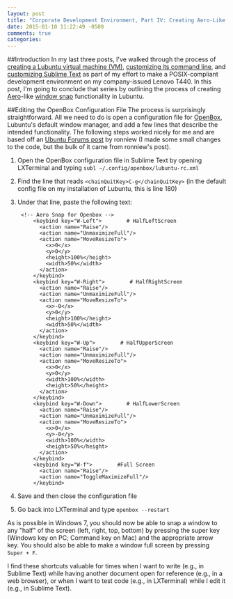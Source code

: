 ```yaml
---
layout: post
title: "Corporate Development Environment, Part IV: Creating Aero-Like Snap Functionality in Lubuntu"
date: 2015-01-10 11:22:49 -0500
comments: true
categories: 
---
```

##Introduction
In my last three posts, I've walked through the process of [creating a Lubuntu virtual machine (VM)](http://doneallison.com/blog/2014/12/23/creating-a-development-environment-on-my-company-issued-laptop/), [customizing its command line](http://doneallison.com/blog/2014/12/24/customizing-the-command-line/), and [customizing Sublime Text](http://doneallison.com/blog/2015/01/09/customizing-sublime-text/) as part of my effort to make a POSIX-compliant development environment on my company-issued Lenovo T440. In this post, I'm going to conclude that series by outlining the process of creating [Aero](http://en.wikipedia.org/wiki/Windows_Aero)-like [window snap](http://windows.microsoft.com/en-us/windows7/products/features/snap) functionality in Lubuntu.<!--more-->

##Editing the OpenBox Configuration File
The process is surprisingly straightforward. All we need to do is open a configuration file for [OpenBox](http://openbox.org/wiki/Main_Page), Lubuntu's default window manager, and add a few lines that describe the intended functionality. The following steps worked nicely for me and are based off an [Ubuntu Forums post](http://ubuntuforums.org/showthread.php?t=2076433) by ronniew (I made some small changes to the code, but the bulk of it came from ronniew's post).

1. Open the OpenBox configuration file in Sublime Text by opening LXTerminal and typing `subl ~/.config/openbox/lubuntu-rc.xml`
1. Find the line that reads `<chainQuitKey>C-g</chainQuitKey>` (in the default config file on my installation of Lubuntu, this is line 180)
1. Under that line, paste the following text:

		<!-- Aero Snap for Openbox -->
		    <keybind key="W-Left">        # HalfLeftScreen
		      <action name="Raise"/>
		      <action name="UnmaximizeFull"/>
		      <action name="MoveResizeTo">
		        <x>0</x>
		        <y>0</y>
		        <height>100%</height>
		        <width>50%</width>
		      </action>
		    </keybind>
		    <keybind key="W-Right">        # HalfRightScreen
		      <action name="Raise"/>   
		      <action name="UnmaximizeFull"/>
		      <action name="MoveResizeTo">
		        <x>-0</x>
		        <y>0</y>
		        <height>100%</height>
		        <width>50%</width>
		      </action>
		    </keybind>
		    <keybind key="W-Up">        # HalfUpperScreen
		      <action name="Raise"/>      
		      <action name="UnmaximizeFull"/>
		      <action name="MoveResizeTo">
		        <x>0</x>
		        <y>0</y>
		        <width>100%</width>
		        <height>50%</height>
		      </action>
		    </keybind>
		    <keybind key="W-Down">        # HalfLowerScreen
		      <action name="Raise"/>
		      <action name="UnmaximizeFull"/>
		      <action name="MoveResizeTo">
		        <x>0</x>
		        <y>-0</y>
		        <width>100%</width>
		        <height>50%</height>
		      </action>
		    </keybind>
		    <keybind key="W-f">        #Full Screen
		      <action name="Raise"/>
		      <action name="ToggleMaximizeFull"/>
		    </keybind>
1. Save and then close the configuration file
1. Go back into LXTerminal and type `openbox --restart`

As is possible in Windows 7, you should now be able to snap a window to any "half" of the screen (left, right, top, bottom) by pressing the super key (Windows key on PC; Command key on Mac) and the appropriate arrow key. You should also be able to make a window full screen by pressing `Super + F`.

I find these shortcuts valuable for times when I want to write (e.g., in Sublime Text) while having another document open for reference (e.g., in a web browser), or when I want to test code (e.g., in LXTerminal) while I edit it (e.g., in Sublime Text).